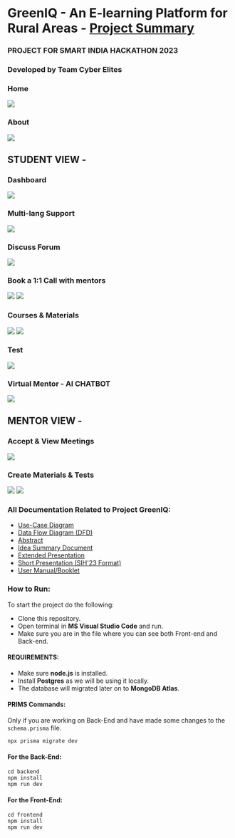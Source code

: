 # GreenIQ - An E-learning Platform for Rural Areas - [Project Summary ](https://www.youtube.com/watch?v=9pKMHoUljrI)

### PROJECT FOR SMART INDIA HACKATHON 2023

### Developed by Team Cyber Elites

### Home

![](https://raw.githubusercontent.com/ankush109/GreenIQ-ORIGIN_SIH-2023/main/frontend/assets/l.png)

### About

![](https://raw.githubusercontent.com/ankush109/GreenIQ-ORIGIN_SIH-2023/main/frontend/assets/about-section.png)

## STUDENT VIEW -

### Dashboard

![](https://raw.githubusercontent.com/ankush109/GreenIQ-ORIGIN_SIH-2023/main/frontend/assets/dashboard.png)

### Multi-lang Support

![](https://raw.githubusercontent.com/ankush109/GreenIQ-ORIGIN_SIH-2023/main/frontend/assets/multi_lang.png)

### Discuss Forum

![](https://raw.githubusercontent.com/ankush109/GreenIQ-ORIGIN_SIH-2023/main/frontend/assets/discuss_forum.png)

### Book a 1:1 Call with mentors

![](https://raw.githubusercontent.com/ankush109/GreenIQ-ORIGIN_SIH-2023/main/frontend/assets/booked-meeting.png)
![](https://raw.githubusercontent.com/ankush109/GreenIQ-ORIGIN_SIH-2023/main/frontend/assets/book_meeting.png)

### Courses & Materials

![](https://raw.githubusercontent.com/ankush109/GreenIQ-ORIGIN_SIH-2023/main/frontend/assets/courses.png)
![](https://raw.githubusercontent.com/ankush109/GreenIQ-ORIGIN_SIH-2023/main/frontend/assets/material.png)

### Test

![](https://raw.githubusercontent.com/ankush109/GreenIQ-ORIGIN_SIH-2023/main/frontend/assets/test.png)

### Virtual Mentor - AI CHATBOT

![](https://raw.githubusercontent.com/ankush109/GreenIQ-ORIGIN_SIH-2023/main/frontend/assets/virtual_mentor.png)

## MENTOR VIEW -

### Accept & View Meetings

![](https://raw.githubusercontent.com/ankush109/GreenIQ-ORIGIN_SIH-2023/main/frontend/assets/accept-meeting.png)

### Create Materials & Tests

![](https://raw.githubusercontent.com/ankush109/GreenIQ-ORIGIN_SIH-2023/main/frontend/assets/create-material.png)
![](https://raw.githubusercontent.com/ankush109/GreenIQ-ORIGIN_SIH-2023/main/frontend/assets/create-test.png)

### All Documentation Related to Project GreenIQ:

- [Use-Case Diagram](https://drive.google.com/file/d/11qCXCMgyq33itaPXaRwQx7hqOhkgTZ2y/view?usp=sharing)
- [Data Flow Diagram (DFD)](https://drive.google.com/file/d/1ZbHHs-9YZClF7W5be4G5Db9tabNy_aEE/view?usp=sharing)
- [Abstract](https://drive.google.com/file/d/1Sp-soAIwcrm0t3FwzlQ3YxjUCQiIRz9c/view?usp=sharing)
- [Idea Summary Document](https://drive.google.com/file/d/1le1LZ2IDNic68kk3IwkgK9hCJqGZkMSp/view?usp=sharing)
- [Extended Presentation](https://drive.google.com/file/d/1xNwzGtiieqZwzYC5U4W0HB58LIma95Yh/view?usp=sharing)
- [Short Presentation (SIH'23 Format)](https://drive.google.com/file/d/1cwVDkRmixy_FCWVtnHVEghMNNnBtruZz/view?usp=drive_link)
- [User Manual/Booklet](https://drive.google.com/file/d/1fvZosK-_YNBq-w5U0tY9OKI5UwF2h0t1/view?usp=sharing)

### How to Run:

To start the project do the following:

- Clone this repository.
- Open terminal in **MS Visual Studio Code** and run.
- Make sure you are in the file where you can see both Front-end and Back-end.

#### REQUIREMENTS:

- Make sure **node.js** is installed.
- Install **Postgres** as we will be using it locally.
- The database will migrated later on to **MongoDB Atlas**.

#### PRIMS Commands:

Only if you are working on Back-End and have made some changes to the `schema.prisma` file.

    npx prisma migrate dev

#### For the Back-End:

    cd backend
    npm install
    npm run dev

#### For the Front-End:

    cd frontend
    npm install
    npm run dev

